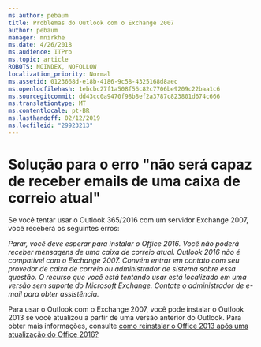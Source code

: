 ```yaml
---
ms.author: pebaum
title: Problemas do Outlook com o Exchange 2007
author: pebaum
manager: mnirkhe
ms.date: 4/26/2018
ms.audience: ITPro
ms.topic: article
ROBOTS: NOINDEX, NOFOLLOW
localization_priority: Normal
ms.assetid: 0123668d-e18b-4186-9c58-4325168d8aec
ms.openlocfilehash: 1ebcbc27f1a508f56c82c7706be9209c22baa1c6
ms.sourcegitcommit: dd43cc0a9470f98b8ef2a3787c823801d674c666
ms.translationtype: MT
ms.contentlocale: pt-BR
ms.lasthandoff: 02/12/2019
ms.locfileid: "29923213"
---
```

# <a name="solution-for-error-you-wont-be-able-to-receive-mail-from-a-current-mailbox"></a>Solução para o erro "não será capaz de receber emails de uma caixa de correio atual"
Se você tentar usar o Outlook 365/2016 com um servidor Exchange 2007, você receberá os seguintes erros:

*Parar, você deve esperar para instalar o Office 2016. Você não poderá receber mensagens de uma caixa de correio atual. Outlook 2016 não é compatível com o Exchange 2007. Convém entrar em contato com seu provedor de caixa de correio ou administrador de sistema sobre essa questão. O recurso que você está tentando usar está localizado em uma versão sem suporte do Microsoft Exchange. Contate o administrador de e-mail para obter assistência.*

Para usar o Outlook com o Exchange 2007, você pode instalar o Outlook 2013 se você atualizou a partir de uma versão anterior do Outlook. Para obter mais informações, consulte [como reinstalar o Office 2013 após uma atualização do Office 2016?](https://support.office.com/article/a6ca92f4-cbb4-4609-9fdb-f8d3dd6812f3)